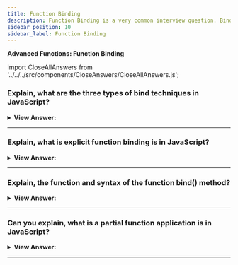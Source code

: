 ```yaml
---
title: Function Binding
description: Function Binding is a very common interview question. Binding is a process in which a function is bound to a value.
sidebar_position: 10
sidebar_label: Function Binding
---
```


**Advanced Functions: Function Binding**

import CloseAllAnswers from '../../../src/components/CloseAnswers/CloseAllAnswers.js';

<CloseAllAnswers />

### Explain, what are the three types of bind techniques in JavaScript?

<details>
  <summary><strong>View Answer:</strong></summary>
  <div>
  <div><strong>Interview Response:</strong> In JavaScript, there are three types of binding techniques including Window, Implicit, and Explicit function binding.
</div>
  </div>
</details>

---

### Explain, what is explicit function binding is in JavaScript?

<details>
  <summary><strong>View Answer:</strong></summary>
  <div>
  <div><strong>Interview Response:</strong> In JavaScript, there are three types of binding techniques including Window, Implicit, and Explicit function binding. Explicit binding forces a function call to bind to a particular context object, by using either call, apply, or bind. These are predefined JavaScript methods inherited by all function through the function prototype. Functions provide a built-in method bind that allows us to fix “this”. Binding is perfect solution for sealing the context to the proper object and not losing “this”.
</div><br />
  <div><strong className="codeExample">Code Example:</strong><br /><br />

  <div></div>

```js
let user = {
  firstName: 'John',
};

function func() {
  console.log(this.firstName);
}

let funcUser = func.bind(user);
funcUser(); // John
```

  </div>
  </div>
</details>

---

### Explain, the function and syntax of the function bind() method?

<details>
  <summary><strong>View Answer:</strong></summary>
  <div>
  <div><strong>Interview Response:</strong> The bind method creates a new function that, when called, has its “this” keyword set to the provided value, with a given sequence of arguments preceding any provided when the new function is called. Bind returns a new function that can be invoked later in the code, while maintaining the desired context binding.
</div><br />
  <div><strong className="codeExample">Code Example:</strong><br /><br />

<strong>Syntax: </strong> let boundFunc = func.bind(thisArg[, arg1[, arg2[, ...argN]]]);<br /><br />

  <div></div>

```js
const module = {
  x: 42,
  getX: function () {
    return this.x;
  },
};

const unboundGetX = module.getX;
console.log(unboundGetX()); // The function gets invoked at the global scope
// expected output: undefined

const boundGetX = unboundGetX.bind(module);
console.log(boundGetX());
// expected output: 42
```

:::note
This is useful for passing functions into other functions, like setTimeout(), which will invoke it later and won’t necessarily bind the invoked function to the correct object without being coerced. The first parameter is the context object and all other parameters are individually listed, like with the call method.
:::

  </div>
  </div>
</details>

---

### Can you explain, what is a partial function application is in JavaScript?

<details>
  <summary><strong>View Answer:</strong></summary>
  <div>
  <div><strong>Interview Response:</strong> A partial function application in JavaScript, refers to the process of fixing several arguments to a function, and in the process producing another function of smaller arity.
</div><br />
  <div><strong className="codeExample">Code Example:</strong><br /><br />

  <div></div>

```js
function mul(a, b) {
  return a * b;
}

let triple = mul.bind(null, 3);

alert(triple(3)); // = mul(3, 3) = 9
alert(triple(4)); // = mul(3, 4) = 12
alert(triple(5)); // = mul(3, 5) = 15
```

  </div>
  </div>
</details>

---
